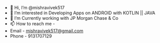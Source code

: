 - 👋 Hi, I’m @mishravivek517
- 👀 I’m interested in Developing Apps on ANDROID with KOTLIN || JAVA
- 💞️ I’m Currently working with JP Morgan Chase & Co
- 📫 How to reach me  - 
- Email - mishravivek517@gmail.com
- Phone - 9131707129

<!---
mishravivek517/mishravivek517 is a ✨ special ✨ repository because its `README.md` (this file) appears on your GitHub profile.
You can click the Preview link to take a look at your changes.
--->
